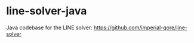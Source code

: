 # line-solver-java
Java codebase for the LINE solver: https://github.com/imperial-qore/line-solver

